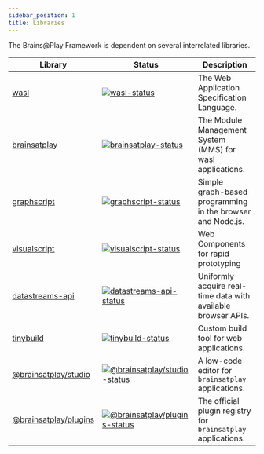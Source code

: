 ```yaml
---
sidebar_position: 1
title: Libraries
---
```


The Brains@Play Framework is dependent on several interrelated libraries.

<!-- Note: Make sure to transfer changes to ../../index.md -->
| Library               | Status                                                       | Description                                             |
| --------------------- | ------------------------------------------------------------ | ------------------------------------------------------- |
| [wasl]         | [![wasl-status]][wasl] | The Web Application Specification Language.       |
| [brainsatplay]         | [![brainsatplay-status]][brainsatplay] | The Module Management System (MMS) for [wasl] applications.
| [graphscript]         | [![graphscript-status]][graphscript] | Simple graph-based programming in the browser and Node.js.       |
| [visualscript]         | [![visualscript-status]][visualscript]  | Web Components for rapid prototyping       |
| [datastreams-api]     | [![datastreams-api-status]][datastreams-api]                   | Uniformly acquire real-time data with available browser APIs.                       |
| [tinybuild]     | [![tinybuild-status]][tinybuild]                   | Custom build tool for web applications.     
| [@brainsatplay/studio]         | [![@brainsatplay/studio-status]][@brainsatplay/studio] | A low-code editor for `brainsatplay` applications.       |
| [@brainsatplay/plugins]         | [![@brainsatplay/plugins-status]][@brainsatplay/plugins] | The official plugin registry for `brainsatplay` applications.


[brainsatplay]: https://github.com/brainsatplay/brainsatplay
[brainsatplay-status]: https://img.shields.io/npm/v/brainsatplay

<!-- Specification Language -->
[wasl]: https://github.com/brainsatplay/wasl
[wasl-status]: https://img.shields.io/npm/v/wasl

<!-- Core Library-->
[graphscript]: https://github.com/brainsatplay/graphscript
[graphscript-status]: https://img.shields.io/npm/v/graphscript

<!-- Integrated Editor-->
[@brainsatplay/studio]: https://github.com/brainsatplay/studio
[@brainsatplay/studio-status]: https://img.shields.io/npm/v/@brainsatplay/studio

<!-- Low Code Programming System-->
[visualscript]: https://github.com/brainsatplay/visualscript
[visualscript-status]: https://img.shields.io/npm/v/visualscript


<!-- Data Acquisition-->
[datastreams-api]: https://github.com/brainsatplay/datastreams-api
[datastreams-api-status]: https://img.shields.io/npm/v/datastreams-api.svg

<!-- Build Tool-->
[tinybuild]: https://github.com/brainsatplay/tinybuild
[tinybuild-status]: https://img.shields.io/npm/v/tinybuild

<!-- Plugin Registry -->
[@brainsatplay/plugins]: https://github.com/brainsatplay/plugins
[@brainsatplay/plugins-status]: https://img.shields.io/npm/v/@brainsatplay/plugins